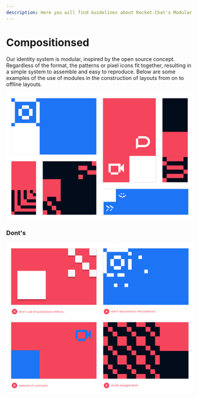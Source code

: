 ```yaml
---
description: Here you will find Guidelines about Rocket.Chat's Modular Compositions
---
```


# Compositionsed

Our identity system is modular, inspired by the open source concept. Regardless of the format, the patterns or pixel icons fit together, resulting in a simple system to assemble and easy to reproduce. Below are some examples of the use of modules in the construction of layouts from on to offline layouts.

![](../../.gitbook/assets/01_modular.jpg)



### Dont's

![](../../.gitbook/assets/02_modular.jpg)

